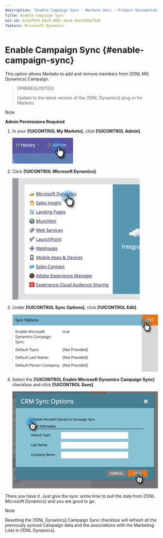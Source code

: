 ```yaml
---
description: "Enable Campaign Sync - Marketo Docs - Product Documentation"
title: Enable Campaign Sync
exl-id: b33af554-b4c0-465c-a5a4-3ee3450af5e5
feature: Microsoft Dynamics
---
```

# Enable Campaign Sync {#enable-campaign-sync}

This option allows Marketo to add and remove members from [!DNL MS Dynamics] Campaign.

>[!PREREQUISITES]
>
>Update to the latest version of the [!DNL Dynamics] plug-in for Marketo.

>[!NOTE]
>
>**Admin Permissions Required**

1. In your **[!UICONTROL My Marketo]**, click **[!UICONTROL Admin]**.

   ![](assets/enable-campaign-sync-1.png)

1. Click **[!UICONTROL Microsoft Dynamics]**.

   ![](assets/enable-campaign-sync-2.png)

1. Under **[!UICONTROL Sync Options]**, click **[!UICONTROL Edit]**.

   ![](assets/enable-campaign-sync-3.png)

1. Select the **[!UICONTROL Enable Microsoft Dynamics Campaign Sync]** checkbox and click **[!UICONTROL Save]**.

   ![](assets/enable-campaign-sync-4.png)

There you have it. Just give the sync some time to pull the data from [!DNL Microsoft Dynamics] and you are good to go.

>[!NOTE]
>
>Resetting the [!DNL Dynamics] Campaign Sync checkbox will refresh all the previously synced Campaign data and the associations with the Marketing Lists in [!DNL Dynamics].
